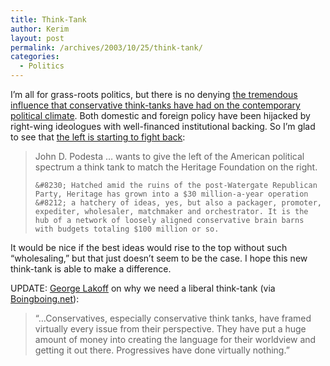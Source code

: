 ```yaml
---
title: Think-Tank
author: Kerim
layout: post
permalink: /archives/2003/10/25/think-tank/
categories:
  - Politics
---
```

I&#8217;m all for grass-roots politics, but there is no denying <a href="http://www.mediatransparency.org/movement_goes.htm" onclick="_gaq.push(['_trackEvent', 'outbound-article', 'http://www.mediatransparency.org/movement_goes.htm', 'the tremendous influence that conservative think-tanks have had on the contemporary political climate']);" >the tremendous influence that conservative think-tanks have had on the contemporary political climate</a>. Both domestic and foreign policy have been hijacked by right-wing ideologues with well-financed institutional backing. So I&#8217;m glad to see that <a href="http://www.washingtonpost.com/wp-dyn/articles/A2623-2003Oct22.html" onclick="_gaq.push(['_trackEvent', 'outbound-article', 'http://www.washingtonpost.com/wp-dyn/articles/A2623-2003Oct22.html', 'the left is starting to fight back']);" >the left is starting to fight back</a>:


>   John D. Podesta &#8230; wants to give the left of the American political spectrum a think tank to match the Heritage Foundation on the right. 
>   
>   
>     &#8230; Hatched amid the ruins of the post-Watergate Republican Party, Heritage has grown into a $30 million-a-year operation &#8212; a hatchery of ideas, yes, but also a packager, promoter, expediter, wholesaler, matchmaker and orchestrator. It is the hub of a network of loosely aligned conservative brain barns with budgets totaling $100 million or so.
>   


It would be nice if the best ideas would rise to the top without such &#8220;wholesaling,&#8221; but that just doesn&#8217;t seem to be the case. I hope this new think-tank is able to make a difference.

UPDATE: <a href="http://www.berkeley.edu/news/media/releases/2003/10/27_lakoff.shtml" onclick="_gaq.push(['_trackEvent', 'outbound-article', 'http://www.berkeley.edu/news/media/releases/2003/10/27_lakoff.shtml', 'George Lakoff']);" >George Lakoff</a> on why we need a liberal think-tank (via <a href="http://boingboing.net/2003_10_01_archive.html#106729293812959134" onclick="_gaq.push(['_trackEvent', 'outbound-article', 'http://boingboing.net/2003_10_01_archive.html#106729293812959134', 'Boingboing.net']);" >Boingboing.net</a>):


>   &#8220;&#8230;Conservatives, especially conservative think tanks, have framed virtually every issue from their perspective. They have put a huge amount of money into creating the language for their worldview and getting it out there. Progressives have done virtually nothing.&#8221;


